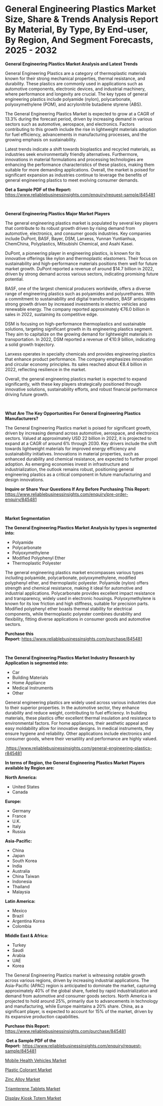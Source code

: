 <p><h1>General Engineering Plastics Market Size, Share & Trends Analysis Report By Material, By Type, By End-user, By Region, And Segment Forecasts, 2025 - 2032</h1></p><p><strong>General Engineering Plastics Market Analysis and Latest Trends</strong></p>
<p><p>General Engineering Plastics are a category of thermoplastic materials known for their strong mechanical properties, thermal resistance, and durability. These plastics are commonly used in applications such as automotive components, electronic devices, and industrial machinery, where performance and longevity are crucial. The key types of general engineering plastics include polyamide (nylon), polycarbonate, polyoxymethylene (POM), and acrylonitrile butadiene styrene (ABS).</p><p>The General Engineering Plastics Market is expected to grow at a CAGR of 13.3% during the forecast period, driven by increasing demand in various sectors such as automotive, aerospace, and electronics. Factors contributing to this growth include the rise in lightweight materials adoption for fuel efficiency, advancements in manufacturing processes, and the growing emphasis on sustainability. </p><p>Latest trends indicate a shift towards bioplastics and recycled materials, as industries seek environmentally friendly alternatives. Furthermore, innovations in material formulations and processing technologies are enhancing the performance characteristics of these plastics, making them suitable for more demanding applications. Overall, the market is poised for significant expansion as industries continue to leverage the benefits of general engineering plastics to meet evolving consumer demands.</p></p>
<p><strong>Get a Sample PDF of the Report:&nbsp;</strong> <a href="https://www.reliablebusinessinsights.com/enquiry/request-sample/845481?utm_campaign=1138&utm_medium=2&utm_source=Github&utm_content=ia&utm_term=30012025&utm_id=general-engineering-plastics">https://www.reliablebusinessinsights.com/enquiry/request-sample/845481</a></p>
<p>&nbsp;</p>
<p><strong>General Engineering Plastics Major Market Players</strong></p>
<p><p>The general engineering plastics market is populated by several key players that contribute to its robust growth driven by rising demand from automotive, electronics, and consumer goods industries. Key companies include DuPont, BASF, Bayer, DSM, Lanxess, Yunnan Yuntianhua, ChemChina, Polyplastics, Mitsubishi Chemical, and Asahi Kasei.</p><p>DuPont, a pioneering player in engineering plastics, is known for its innovative offerings like nylon and thermoplastic elastomers. Their focus on sustainability and high-performance materials positions them well for future market growth. DuPont reported a revenue of around $14.7 billion in 2022, driven by strong demand across various sectors, indicating promising future potential.</p><p>BASF, one of the largest chemical producers worldwide, offers a diverse range of engineering plastics such as polyamides and polyurethanes. With a commitment to sustainability and digital transformation, BASF anticipates strong growth driven by increased investments in electric vehicles and renewable energy. The company reported approximately €76.0 billion in sales in 2022, sustaining its competitive edge.</p><p>DSM is focusing on high-performance thermoplastics and sustainable solutions, targeting significant growth in its engineering plastics segment. They aim to capitalize on the growing demand for lightweight materials in transportation. In 2022, DSM reported a revenue of €10.9 billion, indicating a solid growth trajectory.</p><p>Lanxess operates in specialty chemicals and provides engineering plastics that enhance product performance. The company emphasizes innovation and circular economy principles. Its sales reached about €8.4 billion in 2022, reflecting resilience in the market.</p><p>Overall, the general engineering plastics market is expected to expand significantly, with these key players strategically positioned through innovative solutions, sustainability efforts, and robust financial performance driving future growth.</p></p>
<p>&nbsp;</p>
<p><strong>What Are The Key Opportunities For General Engineering Plastics Manufacturers?</strong></p>
<p><p>The General Engineering Plastics market is poised for significant growth, driven by increasing demand across automotive, aerospace, and electronics sectors. Valued at approximately USD 22 billion in 2022, it is projected to expand at a CAGR of around 6% through 2030. Key drivers include the shift towards lightweight materials for improved energy efficiency and sustainability initiatives. Innovations in material properties, such as enhanced durability and chemical resistance, are expected to further propel adoption. As emerging economies invest in infrastructure and industrialization, the outlook remains robust, positioning general engineering plastics as a critical component in future manufacturing and design innovations.</p></p>
<p><strong>Inquire or Share Your Questions If Any Before Purchasing This Report:</strong> <a href="https://www.reliablebusinessinsights.com/enquiry/pre-order-enquiry/845481?utm_campaign=1138&utm_medium=2&utm_source=Github&utm_content=ia&utm_term=30012025&utm_id=general-engineering-plastics">https://www.reliablebusinessinsights.com/enquiry/pre-order-enquiry/845481</a></p>
<p>&nbsp;</p>
<p><strong>Market Segmentation</strong></p>
<p><strong>The General Engineering Plastics Market Analysis by types is segmented into:</strong></p>
<p><ul><li>Polyamide</li><li>Polycarbonate</li><li>Polyoxymethylene</li><li>Modified Polyphenyl Ether</li><li>Thermoplastic Polyester</li></ul></p>
<p><p>The general engineering plastics market encompasses various types including polyamide, polycarbonate, polyoxymethylene, modified polyphenyl ether, and thermoplastic polyester. Polyamide (nylon) offers strength and chemical resistance, making it ideal for automotive and industrial applications. Polycarbonate provides excellent impact resistance and transparency, widely used in electronic housings. Polyoxymethylene is known for its low friction and high stiffness, suitable for precision parts. Modified polyphenyl ether boasts thermal stability for electrical components, while thermoplastic polyester combines durability and flexibility, fitting diverse applications in consumer goods and automotive sectors.</p></p>
<p><strong>Purchase this Report:&nbsp;</strong><a href="https://www.reliablebusinessinsights.com/purchase/845481?utm_campaign=1138&utm_medium=2&utm_source=Github&utm_content=ia&utm_term=30012025&utm_id=general-engineering-plastics">https://www.reliablebusinessinsights.com/purchase/845481</a></p>
<p>&nbsp;</p>
<p><strong>The General Engineering Plastics Market Industry Research by Application is segmented into:</strong></p>
<p><ul><li>Car</li><li>Building Materials</li><li>Home Appliance</li><li>Medical Instruments</li><li>Other</li></ul></p>
<p><p>General engineering plastics are widely used across various industries due to their superior properties. In the automotive sector, they enhance durability and reduce weight, contributing to fuel efficiency. In building materials, these plastics offer excellent thermal insulation and resistance to environmental factors. For home appliances, their aesthetic appeal and easy moldability allow for innovative designs. In medical instruments, they ensure hygiene and reliability. Other applications include electronics and consumer goods, where their versatility and performance are highly valued.</p></p>
<p><a href="https://www.reliablebusinessinsights.com/general-engineering-plastics-r845481?utm_campaign=1138&utm_medium=2&utm_source=Github&utm_content=ia&utm_term=30012025&utm_id=general-engineering-plastics">&nbsp;https://www.reliablebusinessinsights.com/general-engineering-plastics-r845481</a></p>
<p><strong>In terms of Region, the General Engineering Plastics Market Players available by Region are:</strong></p>
<p>
    <p> <strong> North America: </strong>
        <ul>
            <li>United States</li>
            <li>Canada</li>
        </ul>
        </p> 
    <p> <strong> Europe: </strong>
        <ul>
            <li>Germany</li>
            <li>France</li>
            <li>U.K.</li>
            <li>Italy</li>
            <li>Russia</li>
        </ul>
        </p> 
    <p> <strong> Asia-Pacific: </strong>
        <ul>
            <li>China</li>
            <li>Japan</li>
            <li>South Korea</li>
            <li>India</li>
            <li>Australia</li>
            <li>China Taiwan</li>
            <li>Indonesia</li>
            <li>Thailand</li>
            <li>Malaysia</li>
        </ul>
        </p> 
    <p> <strong> Latin America: </strong>
        <ul>
            <li>Mexico</li>
            <li>Brazil</li>
            <li>Argentina Korea</li>
            <li>Colombia</li>
        </ul>
        </p> 
    <p> <strong> Middle East & Africa: </strong>
        <ul>
            <li>Turkey</li>
            <li>Saudi</li>
            <li>Arabia</li>
            <li>UAE</li>
            <li>Korea</li>
        </ul>
    </p>
    </p>
<p><p>The General Engineering Plastics market is witnessing notable growth across various regions, driven by increasing industrial applications. The Asia-Pacific (APAC) region is anticipated to dominate the market, capturing approximately 40% of the global share, fueled by rapid industrialization and demand from automotive and consumer goods sectors. North America is projected to hold around 25%, primarily due to advancements in technology and manufacturing, while Europe maintains a 20% share. China, as a significant player, is expected to account for 15% of the market, driven by its expansive production capabilities.</p></p>
<p><strong>Purchase this Report: </strong><a href="https://www.reliablebusinessinsights.com/purchase/845481?utm_campaign=1138&utm_medium=2&utm_source=Github&utm_content=ia&utm_term=30012025&utm_id=general-engineering-plastics">https://www.reliablebusinessinsights.com/purchase/845481</a></p>
<p>&nbsp;<strong>Get a Sample PDF of the Report:&nbsp;&nbsp;</strong><a href="https://www.reliablebusinessinsights.com/enquiry/request-sample/845481?utm_campaign=1138&utm_medium=2&utm_source=Github&utm_content=ia&utm_term=30012025&utm_id=general-engineering-plastics">https://www.reliablebusinessinsights.com/enquiry/request-sample/845481</a></p>
<p><strong></strong></p>
<p><p><a href="https://www.linkedin.com/pulse/global-mobile-health-vehicles-market-share-growth-opportunities-2yx7c?utm_campaign=1138&utm_medium=2&utm_source=Github&utm_content=ia&utm_term=30012025&utm_id=general-engineering-plastics">Mobile Health Vehicles Market</a></p><p><a href="https://github.com/petbigbeepjn/Market-Research-Report-List-1/blob/main/plastic-colorant-market.md?utm_campaign=1138&utm_medium=2&utm_source=Github&utm_content=ia&utm_term=30012025&utm_id=general-engineering-plastics">Plastic Colorant Market</a></p><p><a href="https://github.com/zurubting/Market-Research-Report-List-1/blob/main/zinc-alloy-market.md?utm_campaign=1138&utm_medium=2&utm_source=Github&utm_content=ia&utm_term=30012025&utm_id=general-engineering-plastics">Zinc Alloy Market</a></p><p><a href="https://www.linkedin.com/pulse/pioneering-growth-analyzing-global-triamterene-tablets-lnxfc?utm_campaign=1138&utm_medium=2&utm_source=Github&utm_content=ia&utm_term=30012025&utm_id=general-engineering-plastics">Triamterene Tablets Market</a></p><p><a href="https://www.linkedin.com/pulse/whats-fueling-10-growth-display-kiosk-totem-market-insights-m8mle?utm_campaign=1138&utm_medium=2&utm_source=Github&utm_content=ia&utm_term=30012025&utm_id=general-engineering-plastics">Display Kiosk Totem Market</a></p></p>